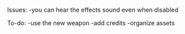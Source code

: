 Issues:
	-you can hear the effects sound even when disabled

To-do:
	-use the new weapon
	-add credits
	-organize assets
